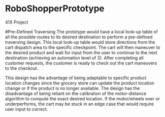 # RoboShopperPrototype
41X Project

#Pre-Defined Traversing
The prototype would have a local look-up table of all the possible routes to its desired destination to perform a pre-defined traversing design. This local look-up table would store directions from the cart dispatch area to the specific checkpoint. The cart will then maneuver to the desired product and wait for input from the user to continue to the next destination (achieving an automation level of 3). After completing all customer requests, the customer is ready to check out the cart maneuvers to the checkout.  

This design has the advantage of being adaptable to specific product location changes since the grocery store can update the product location change or if the product is no longer available. The design has the disadvantage of being reliant on the calibration of the motor-distance algorithm to compute the exact desired location. If the motor/wheels over or underperforms, the cart may be stuck in an edge case that would require user input to correct.
